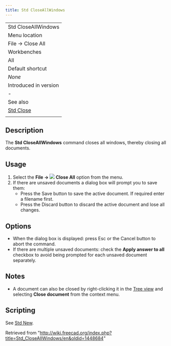 ```yaml
---
title: Std CloseAllWindows
---
```


|                                                             |
| ----------------------------------------------------------- |
| Std CloseAllWindows                                         |
| Menu location                                               |
| File → Close All                                            |
| Workbenches                                                 |
| All                                                         |
| Default shortcut                                            |
| _None_                                                      |
| Introduced in version                                       |
| -                                                           |
| See also                                                    |
| [Std Close](/Std_CloseActiveWindow "Std CloseActiveWindow") |
|                                                             |

## Description

The **Std CloseAllWindows** command closes all windows, thereby closing all documents.

## Usage

1. Select the **File → ![](/images/Std_CloseAllWindows.svg) Close All** option from the menu.
2. If there are unsaved documents a dialog box will prompt you to save them:
   - Press the Save button to save the active document. If required enter a filename first.
   - Press the Discard button to discard the active document and lose all changes.

## Options

- When the dialog box is displayed: press Esc or the Cancel button to abort the command.
- If there are multiple unsaved documents: check the **Apply answer to all** checkbox to avoid being prompted for each unsaved document separately.

## Notes

- A document can also be closed by right-clicking it in the [Tree view](/Tree_view "Tree view") and selecting **Close document** from the context menu.

## Scripting

See [Std New](/Std_New#Scripting "Std New").

Retrieved from "<http://wiki.freecad.org/index.php?title=Std_CloseAllWindows/en&oldid=1448684>"
